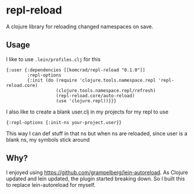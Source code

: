 # repl-reload

A clojure library for reloading changed namespaces on save.

## Usage

I like to use `.lein/profiles.clj` for this  

```
{:user {:dependencies [[komcrad/repl-reload "0.1.0"]]
        :repl-options
        {:init (do (require 'clojure.tools.namespace.repl 'repl-reload.core)
                   (clojure.tools.namespace.repl/refresh)
                   (repl-reload.core/auto-reload)
                   (use 'clojure.repl))}}}
```

I also like to create a blank user.clj in my projects for my repl to use

```
{:repl-options {:init-ns your-project.user}}
```

This way I can def stuff in that ns but when ns are reloaded, since user is a blank ns, my symbols stick around

## Why?

I enjoyed using https://github.com/grampelberg/lein-autoreload.
As Clojure updated and lein updated, the plugin started breaking down.
So I built this to replace lein-autoreload for myself.
